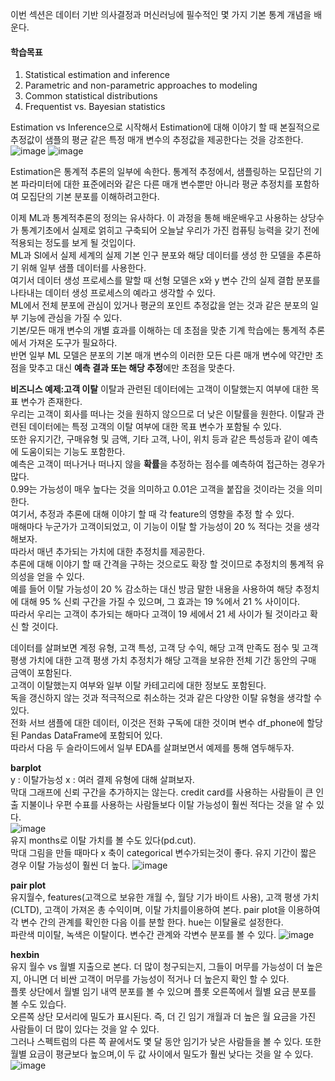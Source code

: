 이번 섹션은 데이터 기반 의사결정과 머신러닝에 필수적인 몇 가지 기본 통계 개념을 배운다.  

#### 학습목표
1) Statistical estimation and inference
2) Parametric and non-parametric approaches to modeling
3) Common statistical distributions
4) Frequentist vs. Bayesian statistics

Estimation vs Inference으로 시작해서 Estimation에 대해 이야기 할 때 본질적으로 추정값이 샘플의 평균 같은 특정 매개 변수의 추정값을 제공한다는 것을 강조한다.  
![image](https://user-images.githubusercontent.com/40943064/119671272-9af28180-be74-11eb-8dd4-3dae53831e0b.png)
![image](https://user-images.githubusercontent.com/40943064/119671304-a2198f80-be74-11eb-9e95-1907d20c8392.png)

Estimation은 통계적 추론의 일부에 속한다. 통계적 추정에서, 샘플링하는 모집단의 기본 파라미터에 대한 표준에러와 같은 다른 매개 변수뿐만 아니라 평균 추정치를 포함하여 모집단의 기본 분포를 이해하려고한다.  

이제 ML과 통계적추론의 정의는 유사하다. 이 과정을 통해 배운배우고 사용하는 상당수가 통계기초에서 실제로 얽히고 구축되어 오늘날 우리가 가진 컴퓨팅 능력을 갖기 전에 적용되는 정도를 보게 될 것입이다.  
ML과 SI에서 실제 세계의 실제 기본 인구 분포와 해당 데이터를 생성 한 모델을 추론하기 위해 일부 샘플 데이터를 사용한다.  
여기서 데이터 생성 프로세스를 말할 때 선형 모델은 x와 y 변수 간의 실제 결합 분포를 나타내는 데이터 생성 프로세스의 예라고 생각할 수 있다.  
ML에서 전체 분포에 관심이 있거나 평균의 포인트 추정값을 얻는 것과 같은 분포의 일부 기능에 관심을 가질 수 있다.  
기본/모든 매개 변수의 개별 효과를 이해하는 데 초점을 맞춘 기계 학습에는 통계적 추론에서 가져온 도구가 필요하다.  
반면 일부 ML 모델은 분포의 기본 매개 변수의 이러한 모든 다른 매개 변수에 약간만 초점을 맞추고 대신 **예측 결과 또는 해당 추정**에만 초점을 맞춘다.  

**비즈니스 예제:고객 이탈**
이탈과 관련된 데이터에는 고객이 이탈했는지 여부에 대한 목표 변수가 존재한다.  
우리는 고객이 회사를 떠나는 것을 원하지 않으므로 더 낮은 이탈률을 원한다. 이탈과 관련된 데이터에는 특정 고객의 이탈 여부에 대한 목표 변수가 포함될 수 있다.  
또한 유지기간, 구매유형 및 금액, 기타 고객, 나이, 위치 등과 같은 특성등과 같이 예측에 도움이되는 기능도 포함한다.  
예측은 고객이 떠나거나 떠나지 않을 **확률**을 추정하는 점수를 예측하여 접근하는 경우가 많다.  
0.99는 가능성이 매우 높다는 것을 의미하고 0.01은 고객을 붙잡을 것이라는 것을 의미한다.  
여기서, 추정과 추론에 대해 이야기 할 때 각 feature의 영향을 추정 할 수 있다.  
매해마다 누군가가 고객이되었고, 이 기능이 이탈 할 가능성이 20 % 적다는 것을 생각해보자.  
따라서 매년 추가되는 가치에 대한 추정치를 제공한다.  
추론에 대해 이야기 할 때 간격을 구하는 것으로도 확장 할 것이므로 추정치의 통계적 유의성을 얻을 수 있다.  
예를 들어 이탈 가능성이 20 % 감소하는 대신 방금 말한 내용을 사용하여 해당 추정치에 대해 95 % 신뢰 구간을 가질 수 있으며, 그 효과는 19 %에서 21 % 사이이다.  
따라서 우리는 고객이 추가되는 해마다 고객이 19 세에서 21 세 사이가 될 것이라고 확신 할 것이다. 

데이터를 살펴보면 계정 유형, 고객 특성, 고객 당 수익, 해당 고객 만족도 점수 및 고객 평생 가치에 대한 고객 평생 가치 추정치가 해당 고객을 보유한 전체 기간 동안의 구매 금액이 포함된다.  
고객이 이탈했는지 여부와 일부 이탈 카테고리에 대한 정보도 포함된다.  
독을 갱신하지 않는 것과 적극적으로 취소하는 것과 같은 다양한 이탈 유형을 생각할 수 있다.  
전화 서브 샘플에 대한 데이터, 이것은 전화 구독에 대한 것이며 변수 df_phone에 할당 된 Pandas DataFrame에 포함되어 있다.  
따라서 다음 두 슬라이드에서 일부 EDA를 살펴보면서 예제를 통해 염두해두자.  

**barplot**   
y : 이탈가능성 x : 여러 결제 유형에 대해 살펴보자.  
막대 그래프에 신뢰 구간을 추가하지는 않는다. credit card를 사용하는 사람들이 큰 인출 지불이나 우편 수표를 사용하는 사람들보다 이탈 가능성이 훨씬 적다는 것을 알 수 있다.  
![image](https://user-images.githubusercontent.com/40943064/119674707-62a07280-be77-11eb-95be-19cdb2a70272.png)  
유지 months로 이탈 가치를 볼 수도 있다(pd.cut).  
막대 그림을 만들 때마다 x 축이 categorical 변수가되는것이 좋다. 유지 기간이 짧은 경우 이탈 가능성이 훨씬 더 높다.
![image](https://user-images.githubusercontent.com/40943064/119675586-24f01980-be78-11eb-8e29-f742168f0645.png)  

**pair plot**  
유지월수, features(고객으로 보유한 개월 수, 월당 기가 바이트 사용), 고객 평생 가치(CLTD), 고객이 가져온 총 수익이며, 이탈 가치를이용하여 본다.
pair plot을 이용하여 각 변수 간의 관계를 확인한 다음 이를 분할 한다. hue는 이탈율로 설정한다.   
파란색 미이탈, 녹색은 이탈이다. 변수간 관계와 각변수 분포를 볼 수 있다.
![image](https://user-images.githubusercontent.com/40943064/119674661-587e7400-be77-11eb-91bd-fa913ed8b54a.png)  

**hexbin**   
유지 월수 vs 월별 지출으로 본다. 더 많이 청구되는지, 그들이 머무를 가능성이 더 높은지, 아니면 더 비싼 고객이 머무를 가능성이 적거나 더 높은지 확인 할 수 있다.  
플롯 상단에서 월별 임기 내역 분포를 볼 수 있으며 플롯 오른쪽에서 월별 요금 분포를 볼 수도 있습다.  
오른쪽 상단 모서리에 밀도가 표시된다. 즉, 더 긴 임기 개월과 더 높은 월 요금을 가진 사람들이 더 많이 있다는 것을 알 수 있다.  
그러나 스펙트럼의 다른 쪽 끝에서도 몇 달 동안 임기가 낮은 사람들을 볼 수 있다. 
또한 월별 요금이 평균보다 높으며,이 두 값 사이에서 밀도가 훨씬 낮다는 것을 알 수 있다.  
![image](https://user-images.githubusercontent.com/40943064/119674605-4c92b200-be77-11eb-8176-cb5f0b21e623.png)  
